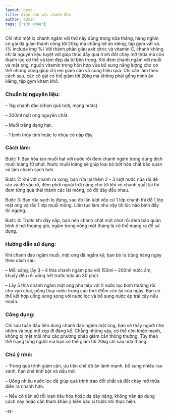 ```yaml
---
layout: post
title: Giảm cân với chanh đào
author: admin
tags: ["sức khỏe"]
---
```

Chỉ nhờ một lọ chanh ngâm với thứ này dùng trong nửa tháng, hàng nghìn cô gái đã giảm thành công tới 20kg mà chẳng hề ăn kiêng, tập gym vất vả.
{% include img %}
Với thành phần giàu axit citric và vitamin C, chanh không chỉ là nguyên liệu tuyệt vời giúp thúc đẩy quá trình đốt cháy mỡ thừa mà còn thanh lọc cơ thể và làm đẹp da từ bên trong. Khi đem chanh ngâm với muối và mật ong, nguồn vitamin trong hỗn hợp vừa bổ sung năng lượng cho cơ thể nhưng cũng giúp chị em giảm cân vô cùng hiệu quả. Chỉ cần làm theo cách sau, các cô gái có thể giảm tới 20kg mà không phải gồng mình ăn kiêng, tập gym kham khổ.

### Chuẩn bị nguyên liệu:

– 1kg chanh đào (chọn quả tươi, mọng nước).

– 300ml mật ong nguyên chất.

– Muối trắng dạng hạt.

– 1 bình thủy tinh hoặc lọ nhựa có nắp đậy.

### Cách làm:

Bước 1: Bạn hòa tan muối hạt với nước rồi đem chanh ngâm trong dung dịch muối loãng 10 phút. Nước muối loãng sẽ giúp loại bỏ bớt hóa chất bảo quản và làm chanh sạch hơn.

Bước 2: Khi vớt chanh ra xong, bạn rửa lại thêm 2 – 3 lượt nước nữa rồi để ráo và để vào rổ, đêm phơi ngoài trời nắng cho tới khi vỏ chanh quắt lại thì đem từng quả thái thành các lát mỏng, có độ dày đều nhau.

Bước 3: Bạn rửa sạch lọ đựng, sau đó lần lượt xếp cứ 1 lớp chanh thì đổ 1 lớp mật ong và rắc 1 lớp muối mỏng. Liên tục làm như vậy tới lúc nào bình đầy thì ngưng.

Bước 4: Trước khi đậy nắp, bạn nén chanh chặt một chút rồi đem bảo quản bình ở nơi thoáng gió, ngâm trong vòng một tháng là có thể mang ra để sử dụng.

### Hướng dẫn sử dụng:

Khi chanh đào ngâm muối, mật ong đã ngấm kỹ, bạn bỏ ra dùng hàng ngày theo cách sau.

– Mỗi sáng, lấy 3 – 4 thìa chanh ngâm pha với 150ml – 200ml nước ấm, khuấy đều rồi uống hết trước bữa ăn 30 phút.

– Lấy 5 thìa chanh ngâm mật ong pha tiếp với 1l nước lọc bình thường rồi cho vào chai, uống thay nước trong các thời điểm còn lại của ngày. Bạn có thể kết hợp uống song song với nước lọc và bổ sung nước ép trái cây nếu muốn.

### Công dụng:

Chỉ sau tuần đầu tiên dùng chanh đào ngâm mật ong, bạn sẽ thầy người nhẹ nhõm và bụp mỡ xẹp đi đáng kể. Chẳng những vậy, cơ thể còn khỏe mạnh, không bị mệt mỏi như các phương pháp giảm cân thông thường. Tùy theo thể trạng từng người mà bạn có thể giảm tới 20kg chỉ sau nửa tháng.

### Chú ý nhỏ:

– Trong quá trình giảm cân, ưu tiên chế độ ăn lành mạnh, bổ sung nhiều rau xanh, hạn chế tinh bột và dầu mỡ.

– Uống nhiều nước lọc để giúp quá trình trao đổi chất và đốt cháy mỡ thừa diễn ra nhanh hơn.

– Nếu có tiền sử rối loạn tiêu hóa hoặc dạ dày nặng, không nên áp dụng cách này hoặc cần tham khảo ý kiến bác sĩ trước khi thực hiện.

-st-